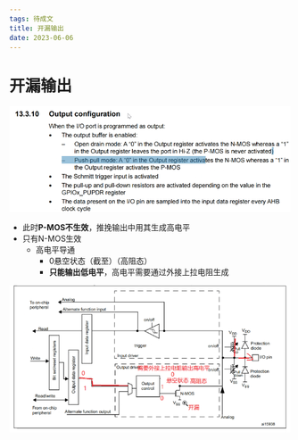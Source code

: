 ```yaml
---
tags: 待成文
title: 开漏输出
date: 2023-06-06
---
```

# 开漏输出

![](assets/20230606115351646.png)
- 此时**P-MOS不生效**，推挽输出中用其生成高电平
- 只有N-MOS生效
	- 高电平导通
		- 0悬空状态（截至）（高阻态）
		- **只能输出低电平**，高电平需要通过外接上拉电阻生成

![](assets/20230606133828928.png)

